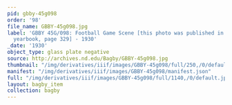 ```yaml
---
pid: gbby-45g098
order: '98'
file_name: GBBY-45g098.jpg
label: 'GBBY 45G/098: Football Game Scene [this photo was published in the 1931 Dome
  yearbook, page 329] - 1930'
_date: '1930'
object_type: glass plate negative
source: http://archives.nd.edu/Bagby/GBBY-45g098.jpg
thumbnail: "/img/derivatives/iiif/images/GBBY-45g098/full/250,/0/default.jpg"
manifest: "/img/derivatives/iiif/images/GBBY-45g098/manifest.json"
full: "/img/derivatives/iiif/images/GBBY-45g098/full/1140,/0/default.jpg"
layout: bagby_item
collection: bagby
---
```

